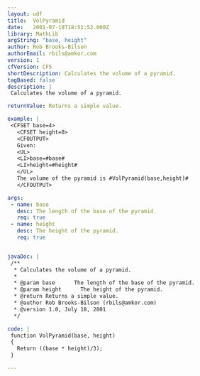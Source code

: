 ```yaml
---
layout: udf
title:  VolPyramid
date:   2001-07-18T18:51:52.000Z
library: MathLib
argString: "base, height"
author: Rob Brooks-Bilson
authorEmail: rbils@amkor.com
version: 1
cfVersion: CF5
shortDescription: Calculates the volume of a pyramid.
tagBased: false
description: |
 Calculates the volume of a pyramid.

returnValue: Returns a simple value.

example: |
 <CFSET base=4>
   <CFSET height=8>
   <CFOUTPUT>
   Given:
   <UL>
   <LI>base=#base#
   <LI>height=#height#
   </UL>
   The volume of the pyramid is #VolPyramid(base,height)#
   </CFOUTPUT>

args:
 - name: base
   desc: The length of the base of the pyramid.
   req: true
 - name: height
   desc: The height of the pyramid.
   req: true


javaDoc: |
 /**
  * Calculates the volume of a pyramid.
  * 
  * @param base      The length of the base of the pyramid. 
  * @param height      The height of the pyramid. 
  * @return Returns a simple value. 
  * @author Rob Brooks-Bilson (rbils@amkor.com) 
  * @version 1.0, July 18, 2001 
  */

code: |
 function VolPyramid(base, height)
 {
   Return ((base * height)/3);
 }

---
```


